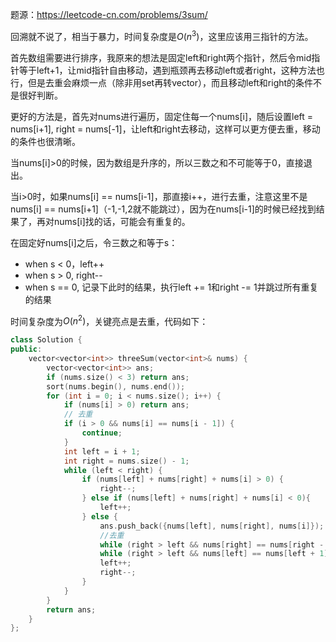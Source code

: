 题源：https://leetcode-cn.com/problems/3sum/

回溯就不说了，相当于暴力，时间复杂度是$O(n^3)$，这里应该用三指针的方法。

首先数组需要进行排序，我原来的想法是固定left和right两个指针，然后令mid指针等于left+1，让mid指针自由移动，遇到瓶颈再去移动left或者right，这种方法也行，但是去重会麻烦一点（除非用set再转vector），而且移动left和right的条件不是很好判断。

更好的方法是，首先对nums进行遍历，固定住每一个nums[i]，随后设置left = nums[i+1], right = nums[-1]，让left和right去移动，这样可以更方便去重，移动的条件也很清晰。

当nums[i]>0的时候，因为数组是升序的，所以三数之和不可能等于0，直接退出。

当i>0时，如果nums[i] == nums[i-1]，那直接i++，进行去重，注意这里不是nums[i] == nums[i+1]（-1,-1,2就不能跳过），因为在nums[i-1]的时候已经找到结果了，再对nums[i]找的话，可能会有重复的。

在固定好nums[i]之后，令三数之和等于s：

- when s < 0，left++
- when s > 0, right--
- when s == 0, 记录下此时的结果，执行left += 1和right -= 1并跳过所有重复的结果

时间复杂度为$O(n^2)$，关键亮点是去重，代码如下：

```c++
class Solution {
public:
    vector<vector<int>> threeSum(vector<int>& nums) {
        vector<vector<int>> ans;
        if (nums.size() < 3) return ans;
        sort(nums.begin(), nums.end());
        for (int i = 0; i < nums.size(); i++) {
            if (nums[i] > 0) return ans;
            // 去重
            if (i > 0 && nums[i] == nums[i - 1]) {
                continue;
            }
            int left = i + 1;
            int right = nums.size() - 1;
            while (left < right) {
                if (nums[left] + nums[right] + nums[i] > 0) {
                    right--;
                } else if (nums[left] + nums[right] + nums[i] < 0){
                    left++;
                } else {
                    ans.push_back({nums[left], nums[right], nums[i]});
                    //去重
                    while (right > left && nums[right] == nums[right - 1]) right--;
                    while (right > left && nums[left] == nums[left + 1]) left++;
                    left++;
                    right--;
                }
            }
        }
        return ans;
    }
};
```

